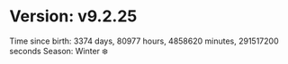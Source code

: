 # Version: v9.2.25
Time since birth: 3374 days, 80977 hours, 4858620 minutes, 291517200 seconds
Season: Winter ❄️
